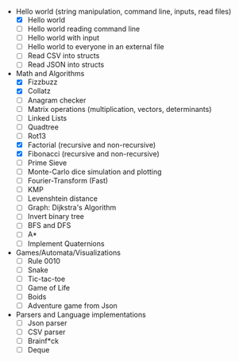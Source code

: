 - Hello world (string manipulation, command line, inputs, read files)
  - [x] Hello world
  - [ ] Hello world reading command line
  - [ ] Hello world with input
  - [ ] Hello world to everyone in an external file
  - [ ] Read CSV into structs
  - [ ] Read JSON into structs
- Math and Algorithms
  - [x] Fizzbuzz
  - [x] Collatz
  - [ ] Anagram checker
  - [ ] Matrix operations (multiplication, vectors, determinants)
  - [ ] Linked Lists
  - [ ] Quadtree
  - [ ] Rot13
  - [x] Factorial (recursive and non-recursive)
  - [x] Fibonacci (recursive and non-recursive)
  - [ ] Prime Sieve
  - [ ] Monte-Carlo dice simulation and plotting
  - [ ] Fourier-Transform (Fast)
  - [ ] KMP
  - [ ] Levenshtein distance
  - [ ] Graph: Dijkstra's Algorithm
  - [ ] Invert binary tree
  - [ ] BFS and DFS
  - [ ] A\*
  - [ ] Implement Quaternions
- Games/Automata/Visualizations
  - [ ] Rule 0010
  - [ ] Snake
  - [ ] Tic-tac-toe
  - [ ] Game of Life
  - [ ] Boids
  - [ ] Adventure game from Json
- Parsers and Language implementations
  - [ ] Json parser
  - [ ] CSV parser
  - [ ] Brainf\*ck
  - [ ] Deque
